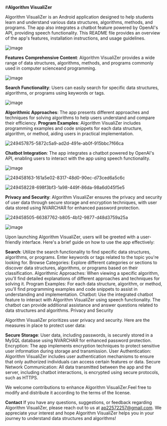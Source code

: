 #**Algorithm VisualiZer**

Algorithm VisualiZer is an Android application designed to help students learn and understand various data structures, algorithms, methods, and programs. 
The app also integrates a chatbot feature powered by OpenAI's API, providing speech functionality. 
This README file provides an overview of the app's features, installation instructions, and usage guidelines.

![image](https://github.com/Avi-014/Algorithm_Visualizer/assets/121863813/8f09028a-8ac0-4c90-8ffa-3ba059c83474)








**Features**
**Comprehensive Content**: Algorithm VisualiZer provides a wide range of data structures, algorithms, methods, and programs commonly
used in computer scienceand programming.

![image](https://github.com/Avi-014/Algorithm_Visualizer/assets/121863813/73f6d344-eda6-4aaa-a9ea-f76cd64234c7)










**Search Functionality**: Users can easily search for specific data structures, algorithms, or programs using keywords or tags.

![image](https://github.com/Avi-014/Algorithm_Visualizer/assets/121863813/7d73b1ca-00c6-4b55-bb35-469ef5a71c03)











**Algorithmic Approaches**: The app presents different approaches and techniques for solving algorithms to help users understand 
                            and compare their efficiency.
**Program Examples**: Algorithm VisualiZer includes programming examples and code snippets for each data structure, algorithm, or
                      method, aiding users in practical implementation.


![249457875-5872c5a9-ad2d-491e-ab0f-915bbc7f66ca](https://github.com/Avi-014/Algorithm_Visualizer/assets/121863813/866c6d22-1212-4c8c-be17-4c19639f78c1)










**Chatbot Integration**: The app integrates a chatbot powered by OpenAI's API, enabling users to interact with the app using speech functionality.

![image](https://github.com/Avi-014/Algorithm_Visualizer/assets/121863813/27d4cafa-f0c1-46ff-bccb-04001ce2b7d6)




![249458163-161a5e02-8317-48d0-90ec-d73ced6a5c6c](https://github.com/Avi-014/Algorithm_Visualizer/assets/121863813/644ffd95-33bb-47f4-96e4-ff29067a093b)




![249458228-698f3bf3-1a98-449f-86da-98a6d045f5e5](https://github.com/Avi-014/Algorithm_Visualizer/assets/121863813/481b1118-09bc-4adf-8744-f1b60a6824d0)






**Privacy and Security**: Algorithm VisualiZer ensures the privacy and security of user data through secure storage and encryption techniques,
with user data stored using NVARCHAR for enhanced password protection.

![249458505-66387762-b805-4b12-9877-d48d3759a25a](https://github.com/Avi-014/Algorithm_Visualizer/assets/121863813/21ad3c08-eb85-4588-b1bd-bc0b5d43122f)




![image](https://github.com/Avi-014/Algorithm_Visualizer/assets/121863813/e4a9b715-a664-4848-9b71-9189e4ace5b2)










Upon launching Algorithm VisualiZer, users will be greeted with a user-friendly interface. Here's a brief guide on how to use the app effectively:

**Search**: Utilize the search functionality to find specific data structures, algorithms, or programs. Enter keywords or tags related to the topic you're looking for.
Browse Categories: Explore different categories or sections to discover data structures, algorithms, or programs based on their classification.
Algorithmic Approaches: When viewing a specific algorithm, you'll find detailed explanations of different approaches and techniques for solving it.
Program Examples: For each data structure, algorithm, or method, you'll find programming examples and code snippets to assist in understanding and implementation.
Chatbot: Use the integrated chatbot feature to interact with Algorithm VisualiZer using speech functionality. The chatbot can provide additional assistance and answer questions related to data structures and algorithms.
Privacy and Security

Algorithm VisualiZer prioritizes user privacy and security. Here are the measures in place to protect user data:

**Secure Storage**: User data, including passwords, is securely stored in a MySQL database using NVARCHAR for enhanced password protection.
Encryption: The app implements encryption techniques to protect sensitive user information during storage and transmission.
User Authentication: Algorithm VisualiZer includes user authentication mechanisms to ensure that only authorized individuals can access certain features or data.
Secure Network Communication: All data transmitted between the app and the server, including chatbot interactions, is encrypted using secure protocols, such as HTTPS.


We welcome contributions to enhance Algorithm VisualiZer.Feel free to modify and distribute it according to the terms of the license.

**Contact**
If you have any questions, suggestions, or feedback regarding Algorithm VisualiZer, please reach out to us at ap22572257@gmail.com.
We appreciate your interest and hope Algorithm VisualiZer helps you in your journey to understand data structures and algorithms!

